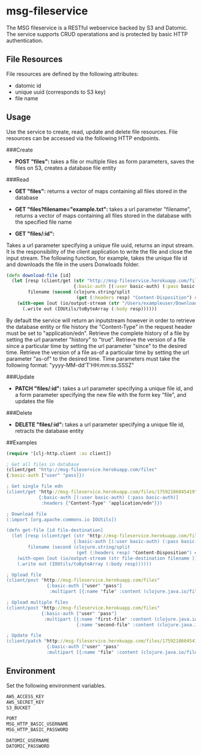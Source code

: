 # msg-fileservice

The MSG fileservice is a RESTful webservice backed by S3 and Datomic.
The service supports CRUD operatations and is protected by basic
HTTP authentication.

## File Resources

File resources are defined by the following attributes:
* datomic id
* unique uuid (corresponds to S3 key)
* file name

## Usage

Use the service to create, read, update and delete file resources.
File resources can be accessed via the following HTTP endpoints.

###Create
* **POST "files":** takes a file or multiple files as form parameters, saves the files on S3, creates a database file entity

###Read
* **GET "files":** returns a vector of maps containing all files stored in the database
* **GET "files?filename="example.txt":** takes a url parameter  "filename", returns a vector of maps containing all files stored in the database with the specified file name

* **GET "files/:id":**

Takes a url parameter specifying a unique file uuid, returns an input stream. It is the responsibility of the client application to write the file and close the input stream. The following function, for example, takes the unique file id and downloads the file in the users Donwloads folder.

```clojure
(defn download-file [id]
  (let [resp (client/get (str "http://msg-fileservice.herokuapp.com/files/" id)
                         {:basic-auth [(:user basic-auth) (:pass basic-auth)]})
        filename (second (clojure.string/split
                          (get (:headers resp) "Content-Disposition") #"="))]
    (with-open [out (io/output-stream (str "/Users/exampleuser/Downloads/" filename ))]
      (.write out (IOUtils/toByteArray (:body resp))))))

```
By default the service will return an inputstream however in order to retrieve the database entity or file history the "Content-Type" in the request header must be set to "application/edn".
Retrieve the complete history of a file by setting the url parameter "history" to "true".
Retrieve the version of a file since a particular time by setting the url parameter "since" to the desired time.
Retrieve the version of a file as-of a particular time by setting the url parameter "as-of" to the desired time.
Time parameters must take the following format: "yyyy-MM-dd'T'HH:mm:ss.SSSZ"

###Update
* **PATCH "files/:id":** takes a url parameter specifying a unique file id, and a form parameter specifying the new file with the form key "file", and updates the file

###Delete
* **DELETE "files/:id":** takes a url parameter specifying a unique file id, retracts the database entity


##Examples

```clojure
(require '[clj-http.client :as client])

; Get all files in database
(client/get "http://msg-fileservice.herokuapp.com/files"
{:basic-auth ["user" "pass]})

; Get single file edn
(client/get "http://msg-fileservice.herokuapp.com/files/17592186045419"
            {:basic-auth [(:user basic-auth) (:pass basic-auth)]
             :headers {"Content-Type" "application/edn"}})

; Download file
(:import [org.apache.commons.io IOUtils])

(defn get-file [id file-destination]
  (let [resp (client/get (str "http://msg-fileservice.herokuapp.com/files/" id)
                         {:basic-auth [(:user basic-auth) (:pass basic-auth)]})
        filename (second (clojure.string/split
                          (get (:headers resp) "Content-Disposition") #"="))]
    (with-open [out (io/output-stream (str file-destination filename ))]
    (.write out (IOUtils/toByteArray (:body resp))))))

; Upload file
(client/post "http://msg-fileservice.herokuapp.com/files"
               {:basic-auth ["user" "pass"]
                :multipart [{:name "file" :content (clojure.java.io/file file-path)}]})

; Upload multiple files
(client/post "http://msg-fileservice.herokuapp.com/files"
             {:basic-auth ["user" "pass"]
              :multipart [{:name "first-file" :content (clojure.java.io/file "/test-files/test-file-excel.xlsx")}
                          {:name "second-file" :content (clojure.java.io/file "/test-files/beach.jpg")}]})

; Update file
(client/patch "http://msg-fileservice.herokuapp.com/files/17592186045419"
               {:basic-auth ["user" "pass"
               :multipart [{:name "file" :content (clojure.java.io/file "/test-files/updated-file.docx)}]})


```


## Environment

Set the following environment variables.

```clojure
AWS_ACCESS_KEY
AWS_SECRET_KEY
S3_BUCKET

PORT
MSG_HTTP_BASIC_USERNAME
MSG_HTTP_BASIC_PASSWORD

DATOMIC_USERNAME
DATOMIC_PASSWORD
```
